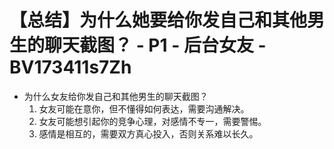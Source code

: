 # 【总结】为什么她要给你发自己和其他男生的聊天截图？ - P1 - 后台女友 - BV173411s7Zh

-   为什么女友给你发自己和其他男生的聊天截图？
    1.  女友可能在意你，但不懂得如何表达，需要沟通解决。
    2.  女友可能想引起你的竞争心理，对感情不专一，需要警惕。
    3.  感情是相互的，需要双方真心投入，否则关系难以长久。